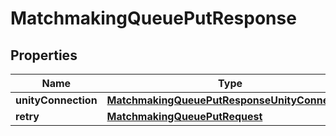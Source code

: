
# MatchmakingQueuePutResponse

## Properties
Name | Type | Description | Notes
------------ | ------------- | ------------- | -------------
**unityConnection** | [**MatchmakingQueuePutResponseUnityConnection**](MatchmakingQueuePutResponseUnityConnection.md) |  |  [optional]
**retry** | [**MatchmakingQueuePutRequest**](MatchmakingQueuePutRequest.md) |  |  [optional]



